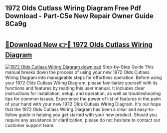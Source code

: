 ## 1972 Olds Cutlass Wiring Diagram Free Pdf Download - Part-C5e New Repair Owner Guide 8Ca9g

# <h2><a href="http://dfsok1.blite.top/?on=1972+Olds+Cutlass+Wiring+Diagram">🔗Download New 👉🔴 1972 Olds Cutlass Wiring Diagram</a></h2>

[![1972 Olds Cutlass Wiring Diagram download](https://i.imgur.com/lujVjoI.png)](http://dfsok1.blite.top/?on=1972+Olds+Cutlass+Wiring+Diagram)
Step-by-Step Guide This manual breaks down the process of using your new 1972 Olds Cutlass Wiring Diagram into manageable steps for effortless operation. Before using your 1972 Olds Cutlass Wiring Diagram, please familiarize yourself with its functions and features by reading this user manual. It includes clear instructions for installation, setup, and operation, as well as troubleshooting tips for common issues. Experience the power of list of features in the palm of your hand with your new 1972 Olds Cutlass Wiring Diagram. It's our hope that the 1972 Olds Cutlass Wiring Diagram has been a clear and easy-to-follow guide in helping you get started with your new product. Should you require any assistance or clarification, please do not hesitate to contact our customer support team.
